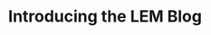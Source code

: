 ---
layout: post
title: "Introducing the LEM Blog"
image: /assets/blog/introducing-blog.png
permalink: /blog/introducing-blog
type: blog
main-text: | 
  Welcome to the LEM blog page!
  
  Updates about what is happening with LEM will be posted here!
  Things like new features, changes to existing features, improvements to the game, etc.. will be found here!
  
  Stay tuned for updates! And before you go, i'd like to mention that the Experimental Server does exist!

  The Experimental Server is used for testing new features that just arent fully stable for being available on all servers yet.

  As of writing this, the New Dimension Loader and ModTools/Modloader are available there!
  
  Go check it out! The ip for it is **test.leb.derpbox.xyz**
markdown: true
---